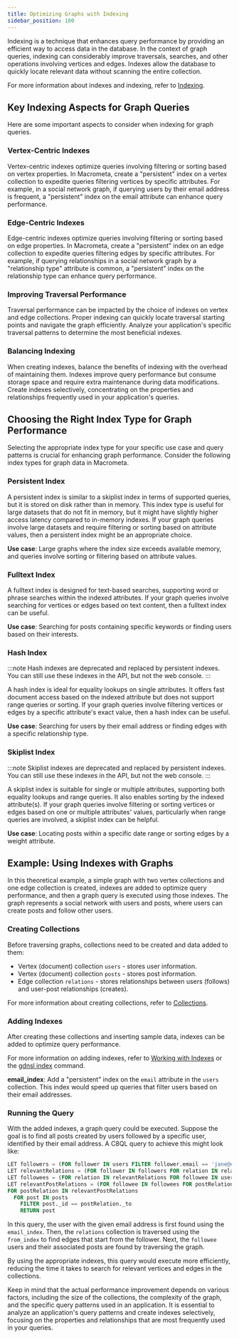 ```yaml
---
title: Optimizing Graphs with Indexing
sidebar_position: 100
---
```


Indexing is a technique that enhances query performance by providing an efficient way to access data in the database. In the context of graph queries, indexing can considerably improve traversals, searches, and other operations involving vertices and edges. Indexes allow the database to quickly locate relevant data without scanning the entire collection.

For more information about indexes and indexing, refer to [Indexing](../../collections/indexing/).

## Key Indexing Aspects for Graph Queries

Here are some important aspects to consider when indexing for graph queries.

### Vertex-Centric Indexes

Vertex-centric indexes optimize queries involving filtering or sorting based on vertex properties. In Macrometa, create a "persistent" index on a vertex collection to expedite queries filtering vertices by specific attributes. For example, in a social network graph, if querying users by their email address is frequent, a "persistent" index on the email attribute can enhance query performance.

### Edge-Centric Indexes

Edge-centric indexes optimize queries involving filtering or sorting based on edge properties. In Macrometa, create a "persistent" index on an edge collection to expedite queries filtering edges by specific attributes. For example, if querying relationships in a social network graph by a "relationship type" attribute is common, a "persistent" index on the relationship type can enhance query performance.

### Improving Traversal Performance

Traversal performance can be impacted by the choice of indexes on vertex and edge collections. Proper indexing can quickly locate traversal starting points and navigate the graph efficiently. Analyze your application's specific traversal patterns to determine the most beneficial indexes.

### Balancing Indexing

When creating indexes, balance the benefits of indexing with the overhead of maintaining them. Indexes improve query performance but consume storage space and require extra maintenance during data modifications. Create indexes selectively, concentrating on the properties and relationships frequently used in your application's queries.

## Choosing the Right Index Type for Graph Performance

Selecting the appropriate index type for your specific use case and query patterns is crucial for enhancing graph performance. Consider the following index types for graph data in Macrometa.

### Persistent Index

A persistent index is similar to a skiplist index in terms of supported queries, but it is stored on disk rather than in memory. This index type is useful for large datasets that do not fit in memory, but it might have slightly higher access latency compared to in-memory indexes. If your graph queries involve large datasets and require filtering or sorting based on attribute values, then a persistent index might be an appropriate choice.

**Use case**: Large graphs where the index size exceeds available memory, and queries involve sorting or filtering based on attribute values.

### Fulltext Index

A fulltext index is designed for text-based searches, supporting word or phrase searches within the indexed attributes. If your graph queries involve searching for vertices or edges based on text content, then a fulltext index can be useful.

**Use case**: Searching for posts containing specific keywords or finding users based on their interests.

### Hash Index

:::note
Hash indexes are deprecated and replaced by persistent indexes. You can still use these indexes in the API, but not the web console.
:::

A hash index is ideal for equality lookups on single attributes. It offers fast document access based on the indexed attribute but does not support range queries or sorting. If your graph queries involve filtering vertices or edges by a specific attribute's exact value, then a hash index can be useful.

**Use case**: Searching for users by their email address or finding edges with a specific relationship type.

### Skiplist Index

:::note
Skiplist indexes are deprecated and replaced by persistent indexes. You can still use these indexes in the API, but not the web console.
:::

A skiplist index is suitable for single or multiple attributes, supporting both equality lookups and range queries. It also enables sorting by the indexed attribute(s). If your graph queries involve filtering or sorting vertices or edges based on one or multiple attributes' values, particularly when range queries are involved, a skiplist index can be helpful.

**Use case**: Locating posts within a specific date range or sorting edges by a weight attribute.

## Example: Using Indexes with Graphs

In this theoretical example, a simple graph with two vertex collections and one edge collection is created, indexes are added to optimize query performance, and then a graph query is executed using those indexes. The graph represents a social network with users and posts, where users can create posts and follow other users.

### Creating Collections

Before traversing graphs, collections need to be created and data added to them:

- Vertex (document) collection `users` - stores user information.
- Vertex (document) collection `posts` - stores post information.
- Edge collection `relations` - stores relationships between users (follows) and user-post relationships (creates).

For more information about creating collections, refer to [Collections](../../collections/).

### Adding Indexes

After creating these collections and inserting sample data, indexes can be added to optimize query performance.

For more information on adding indexes, refer to [Working with Indexes](../../collections/indexing/working-with-indexes) or the [gdnsl index](../../cli/indexes-cli) command.

**email_index**: Add a "persistent" index on the `email` attribute in the `users` collection. This index would speed up queries that filter users based on their email addresses.

### Running the Query

With the added indexes, a graph query could be executed. Suppose the goal is to find all posts created by users followed by a specific user, identified by their email address. A C8QL query to achieve this might look like:

```sql
LET followers = (FOR follower IN users FILTER follower.email == 'jane@example.com' RETURN follower)
LET relevantRelations = (FOR follower IN followers FOR relation IN relations FILTER relation._from == follower._id RETURN relation)
LET followees = (FOR relation IN relevantRelations FOR followee IN users FILTER followee._id == relation._to RETURN followee)
LET relevantPostRelations = (FOR followee IN followees FOR postRelation IN relations FILTER postRelation._from == followee._id RETURN postRelation)
FOR postRelation IN relevantPostRelations
  FOR post IN posts
    FILTER post._id == postRelation._to
    RETURN post
```

In this query, the user with the given email address is first found using the `email_index`. Then, the `relations` collection is traversed using the `from_index` to find edges that start from the follower. Next, the `followee` users and their associated posts are found by traversing the graph.

By using the appropriate indexes, this query would execute more efficiently, reducing the time it takes to search for relevant vertices and edges in the collections.

Keep in mind that the actual performance improvement depends on various factors, including the size of the collections, the complexity of the graph, and the specific query patterns used in an application. It is essential to analyze an application's query patterns and create indexes selectively, focusing on the properties and relationships that are most frequently used in your queries.
